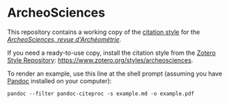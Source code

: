 # ArcheoSciences

This repository contains a working copy of the [citation style](https://citationstyles.org/) for the *[ArcheoSciences, revue d'Archéométrie](https://journals.openedition.org/archeosciences/)*.

If you need a ready-to-use copy, install the citation style from the [Zotero Style Repository](https://www.zotero.org/styles/): <https://www.zotero.org/styles/archeosciences>.

To render an example, use this line at the shell prompt (assuming you have [Pandoc](https://pandoc.org/) installed on your computer): 

```{shell}
pandoc --filter pandoc-citeproc -s example.md -o example.pdf
```

